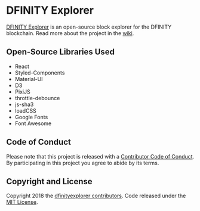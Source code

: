 # DFINITY Explorer

[DFINITY Explorer](https://www.dfinityexplorer.org/) is an open-source block explorer for the DFINITY blockchain. Read more about the project in the [wiki](https://github.com/dfinityexplorer/dfinityexplorer/wiki).

## Open-Source Libraries Used
* React
* Styled-Components
* Material-UI
* D3
* PixiJS
* throttle-debounce
* js-sha3
* loadCSS
* Google Fonts
* Font Awesome

## Code of Conduct

Please note that this project is released with a [Contributor Code of Conduct](https://github.com/dfinityexplorer/dfinityexplorer/blob/master/CODE_OF_CONDUCT.md). By participating in this project you agree to abide by its terms.

## Copyright and License

Copyright 2018 the [dfinityexplorer contributors](https://github.com/dfinityexplorer/dfinityexplorer/graphs/contributors). Code released under the [MIT License](https://github.com/dfinityexplorer/dfinityexplorer/blob/master/LICENSE).
